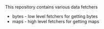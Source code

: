 This repository contains various data fetchers
- bytes - low level fetchers for getting bytes 
- maps - high level fetchers for getting maps
